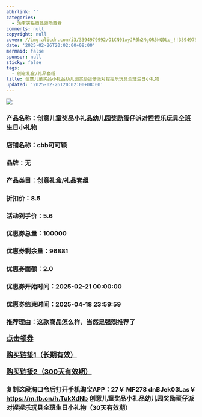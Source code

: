 ```yaml
---
abbrlink: ''
categories:
  - 淘宝天猫商品领隐藏券
comments: null
copyright: null
cover: //img.alicdn.com/i3/3394979992/O1CN01xyJR0h2NgOR5NQDLo_!!3394979992.jpg
date: '2025-02-26T20:02:00+08:00'
mermaid: false
sponsor: null
sticky: false
tags:
  - 创意礼盒/礼品套组
title: 创意儿童奖品小礼品幼儿园奖励蛋仔派对捏捏乐玩具全班生日小礼物
updated: '2025-02-26T20:02:00+08:00'
--- 
```


![](//img.alicdn.com/i3/3394979992/O1CN01xyJR0h2NgOR5NQDLo_!!3394979992.jpg)

### 产品名称：创意儿童奖品小礼品幼儿园奖励蛋仔派对捏捏乐玩具全班生日小礼物
### 店铺名称：cbb可可颖
### 品牌：无
### 产品类目：创意礼盒/礼品套组
### 折扣价：8.5
### 活动到手价：5.6
### 优惠券总量：100000
### 优惠券剩余量：96881
### 优惠券面额：2.0
### 优惠券开始时间：2025-02-21 00:00:00	
### 优惠券结束时间：2025-04-18 23:59:59	
### 推荐理由：这款商品怎么样，当然是强烈推荐了

<p style="font-size: 18px; font-weight: bold;">
  <a href="https://uland.taobao.com/coupon/edetail?e=wvg6APmKq%2F2lhHvvyUNXZfh8CuWt5YH5OVuOuRD5gLJMmdsrkidbOUV9IBA4kmjL2Ga6budzjZBk4voJyLBtC4q90tlPv5mRaRFVi%2BwNgLetbmKeyhAExPTYfJ1AFeEuhyiMIfoRGlsk7BbPIUYUjCPrWlIG7nVMQPud%2BmrGLC3q4SzhR%2B2UiemEAjfI2YOOMzuUljN2lwAsOfyBEDooVqRY6dIRre9Kjo%2B3%2BEA18wu8vv6LHNF%2BNdazGCh4qHoryGiOgfdjZxi4QTBHIsN5xLonOBWmIWHilxS%2BKlqGgfCKTLuirAkIZLMA4ZaWjBGsa6FwRT%2BqM%2Fg%3D&traceId=2166d8db17407296732636749d133b&union_lens=lensId%3AOPT%401740729688%402107ef4d_0d89_1954b9320a8_63b9%4001%40eyJmbG9vcklkIjo3MzM1NH0ie" target="_blank">点击领券</a>
</p>
<p style="font-size: 18px; font-weight: bold;">
  <a href="https://s.click.taobao.com/t?e=m%3D2%26s%3DVE87wGmLXRdw4vFB6t2Z2ueEDrYVVa64LKpWJ%2Bin0XLjf2vlNIV67kkfnVn6TwKdD%2FHdSRms18j3ID%2FV1RqsF4wnCJeELi4I%2FIEn%2BS1IjHAB0ghlTd7WlZVm%2FOAUUFw71qrpxiwMoCNxc1AtbZGVS%2Bdx1UX4cUwAVG0HqPqIc%2BgLZMqoQW%2BfuB6GmlJyRiVTFdySDq37c843lvtwgbH8kWR9ixxIRv5NaD3HQzc%2FQUEMEc3MhKMLi6jNwtCfLLkv%2BdAlfcR55uVweiXfaVH60dSopZirJ9MMKDrbbYr%2FeyzL7TTEcb7hd8YOae24fhW0" target="_blank">购买链接1（长期有效）</a>
</p>
<p style="font-size: 18px; font-weight: bold;">
  <a href="https://s.click.taobao.com/2fBvOYs" target="_blank">购买链接2（300天有效期）</a>
</p>

### 复制这段淘口令后打开手机淘宝APP：27￥ MF278 dnBJek03Las￥ https://m.tb.cn/h.TukXdNb  创意儿童奖品小礼品幼儿园奖励蛋仔派对捏捏乐玩具全班生日小礼物（30天有效期）
